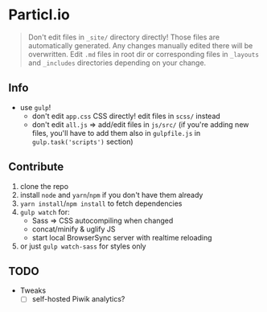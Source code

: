 # Particl.io

> Don't edit files in `_site/` directory directly! Those files are automatically generated. Any changes manually edited there will be overwritten. Edit `.md` files in root dir or corresponding files in `_layouts` and `_includes` directories depending on your change.


## Info

* use `gulp`!
    - don't edit `app.css` CSS directly! edit files in `scss/` instead
    - don't edit `all.js` => add/edit files in `js/src/` (if you're adding new files, you'll have to add them also in `gulpfile.js` in `gulp.task('scripts')` section)


## Contribute

1. clone the repo
2. install `node` and `yarn`/`npm` if you don't have them already
3. `yarn install`/`npm install` to fetch dependencies
4. `gulp watch` for:
    - Sass => CSS autocompiling when changed
    - concat/minify & uglify JS
    - start local BrowserSync server with realtime reloading
5. or just `gulp watch-sass` for styles only


## TODO

* Tweaks
    - [ ] self-hosted Piwik analytics?

